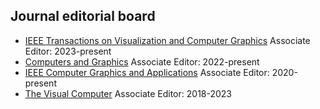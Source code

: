 ## Journal editorial board

- [IEEE Transactions on Visualization and Computer Graphics](https://www.computer.org/csdl/journal/tg) Associate Editor: 2023-present
- [Computers and Graphics](https://www.editorialmanager.com/cag/default2.aspx) Associate Editor: 2022-present
- [IEEE Computer Graphics and Applications](https://www.computer.org/csdl/magazine/cg) Associate Editor: 2020-present
- [The Visual Computer](http://www.springer.com/computer/image+processing/journal/371) Associate Editor: 2018-2023
